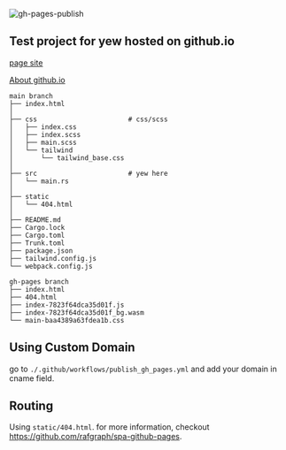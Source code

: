 ![gh-pages-publish](https://github.com/andi-mache/miniature-train//actions/workflows/publish_gh_pages.yml/badge.svg)

## Test project for yew hosted on github.io
[page site](https://andi-mache.github,io/miniature-train/)

[About github.io](https://pages.github.com/)  

```
main branch
├── index.html
│
├── css                       # css/scss
│   ├── index.css
│   ├── index.scss
│   ├── main.scss
│   └── tailwind
│       └── tailwind_base.css
│
├── src                       # yew here
│   └── main.rs
│
├── static
│   └── 404.html
│
├── README.md
├── Cargo.lock
├── Cargo.toml
├── Trunk.toml
├── package.json
├── tailwind.config.js
└── webpack.config.js

gh-pages branch
├── index.html
├── 404.html
├── index-7823f64dca35d01f.js
├── index-7823f64dca35d01f_bg.wasm
└── main-baa4389a63fdea1b.css
```


## Using Custom Domain

go to `./.github/workflows/publish_gh_pages.yml` and add your domain in cname field.  

## Routing

Using `static/404.html`. for more information, checkout https://github.com/rafgraph/spa-github-pages.  
